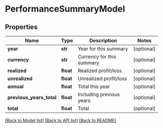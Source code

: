 # PerformanceSummaryModel

## Properties
Name | Type | Description | Notes
------------ | ------------- | ------------- | -------------
**year** | **str** | Year for this summary | [optional] 
**currency** | **str** | Currency for this summary | [optional] 
**realized** | **float** | Realized profit/loss | [optional] 
**unrealized** | **float** | Unrealized profit/loss | [optional] 
**annual** | **float** | Total this year | [optional] 
**previous_years_total** | **float** | Including previous years | [optional] 
**total** | **float** | Total | [optional] 

[[Back to Model list]](../README.md#documentation-for-models) [[Back to API list]](../README.md#documentation-for-api-endpoints) [[Back to README]](../README.md)


